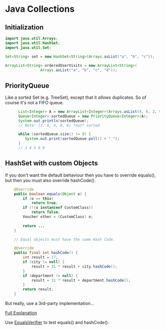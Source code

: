 # Java Collections

## Initialization

```java
import java.util.Arrays;
import java.util.HashSet;
import java.util.Set;

Set<String> set = new HashSet<String>(Arrays.asList("a", "b", "c"));
  
ArrayList<String> orderedUserVisits = new ArrayList<String>(
                Arrays.asList("a", "b", "c", "d"));

```

## PriorityQueue

Like a sorted Set (e.g. TreeSet), except that it *allows* duplicates.
So of course it's not a FIFO queue.

```java
      List<Integer> A = new ArrayList<Integer>(Arrays.asList(4, 6, 2, 9, 5));
      Queue<Integer> sortedQueue = new PriorityQueue<Integer>(A);
      System.out.println(sortedQueue);
      // Note: [2, 5, 4, 9, 6] *not* sorted

      while (sortedQueue.size() != 0) {
         System.out.print(sortedQueue.poll() + " ");
      }
      // 2 4 5 6 9
```

## HashSet with custom Objects

If you don't want the default behaviour then you have to override equals(), but then you must also override hashCode().

```java
    @Override
    public boolean equals(Object o) {
        if (o == this)
            return true;
        if (!(o instanceof CustomClass))
            return false;
        Voucher other = (CustomClass) o;
        
        return ...
    }

    // Equal objects must have the same Hash Code.

    @Override
    public final int hashCode() {
        int result = 17;
        if (city != null) {
            result = 31 * result + city.hashCode();
        }
        if (department != null) {
            result = 31 * result + department.hashCode();
        }
        return result;
    }

```

But really, use a 3rd-party implementation...

[Full Explanation](https://www.baeldung.com/java-equals-hashcode-contracts)

Use [EqualsVerifier](https://jqno.nl/equalsverifier/) to test equals() and hashCode().
